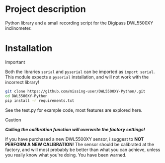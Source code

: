 # Project description
Python library and a small recording script for the Digipass DWL5500XY inclinometer. 

# Installation
> [!IMPORTANT]
> Both the libraries `serial` and `pyserial` can be imported as `import serial`. This module expects a `pyserial` installation, and will not work with the incorrect library!
```sh
git clone https://github.com/missing-user/DWL5500XY-Python/.git
cd DWL5500XY-Python
pip install -r requirements.txt
```


See the test.py for example code, most features are explored here.


> [!CAUTION]
> ***Calling the calibration function will overwrite the factory settings!***
>
> If you have purchased a new DWL5500XY sensor, i suggest to **NOT PERFORM A NEW CALIBRATION**! The sensor should be calibrated at the factory, and will most probably be better than what you can achieve, unless you really know what you're doing. You have been warned.
